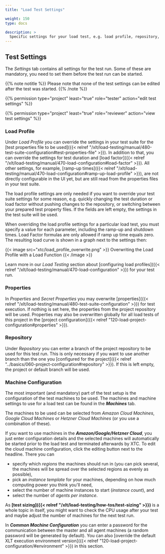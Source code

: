 ```yaml
---
title: "Load Test Settings"

weight: 150
type: docs

description: >
  Specific settings for your load test, e.g. load profile, repository, machine configuration, and more.
---
```


## Test Settings

The _Settings_ tab contains all settings for the test run. Some of these are mandatory, you need to set them before the test run can be started.

{{% note notitle %}}
Please note that none of the test settings can be edited after the test was started.
{{% /note %}}

{{% permission type="project" least="true" role="tester" action="edit test settings" %}}

{{% permission type="project" least="true" role="reviewer" action="view test settings" %}}


### Load Profile

Under _Load Profile_ you can override the settings in your test suite for the [test properties file to be used]({{< relref "/xlt/load-testing/manual/480-test-suite-configuration#test-properties-file" >}}). In addition to that, you can override the settings for test duration and [load factor]({{< relref "/xlt/load-testing/manual/470-load-configuration#load-factor" >}}). All other settings, for example, [ramp-up times]({{< relref "/xlt/load-testing/manual/470-load-configuration#ramp-up-load-profile" >}}), are not directly configurable in the UI yet, but are still read from the properties files in your test suite.

The load profile settings are only needed if you want to override your test suite settings for some reason, e.g. quickly changing the test duration or load factor without pushing changes to the repository, or switching between your prepared test property files. If the fields are left empty, the settings in the test suite will be used.

When overriding the load profile settings for a particular load test, you must specify a value for each parameter, including the ramp-up and shutdown times. Load Factor formulas are only allowed if ramp up time equals zero. The resulting load curve is shown in a graph next to the settings then:

{{< image src="xtc/load_profile_overwrite.png" >}}
Overwriting the Load Profile with a Load Function
{{< /image >}}

Learn more in our _Load Testing_ section about [configuring load profiles]({{< relref "/xlt/load-testing/manual/470-load-configuration" >}}) for your test run.

### Properties
In _Properties_ and _Secret Properties_ you may overwrite [properties]({{< relref "/xlt/load-testing/manual/480-test-suite-configuration" >}}) for test execution. If nothing is set here, the properties from the project repository will be used. Properties may also be overwritten globally for all load tests of this project in the [project configuration]({{< relref "120-load-project-configuration#properties" >}}).

### Repository

Under _Repository_ you can enter a branch of the project repository to be used for this test run. This is only necessary if you want to use another branch than the one you [configured for the project]({{< relref "../basics/060-project-configuration#repository" >}}). If this is left empty, the project or default branch will be used.

### Machine Configuration

The most important (and mandatory) part of the test setup is the configuration of the test machines to be used. The machines and machine settings to use for a load test can be found in the ***Machines*** tab.

The machines to be used can be selected from _Amazon Cloud Machines_, _Google Cloud Machines_ or _Hetzner Cloud Machines_ (or you use a combination of these). 

If you want to use machines in the ***Amazon/Google/Hetzner Cloud***, you just enter configuration details and the selected machines will automatically be started prior to the load test and terminated afterwards by XTC. To edit the cloud machine configuration, click the editing button next to the headline. There you can
* specify which _regions_ the machines should run in (you can pick several, the machines will be spread over the selected regions as evenly as possible), 
* pick an _instance template_ for your machines, depending on how much computing power you think you'll need,
* select the number of machine instances to start (_instance count_), and
* select the number of _agents per instance_.

As **[test sizing]({{< relref "/xlt/load-testing/how-tos/test-sizing" >}})** is a whole topic in itself, you might want to check the CPU usage after your test and maybe adjust the number of machines for the next test run.

In ***Common Machine Configuration*** you can enter a password for the communication between the master and all agent machines (a random password will be generated by default). You can also [override the default XLT execution environment version]({{< relref "120-load-project-configuration/#environment" >}}) in this section.